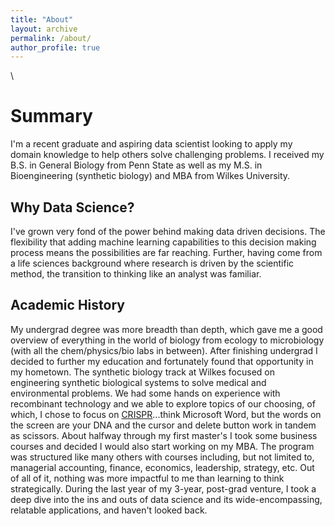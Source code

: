 ```yaml
---
title: "About"
layout: archive
permalink: /about/
author_profile: true
---
```

\


# Summary

I'm a recent graduate and aspiring data scientist looking to apply my domain knowledge to help others solve challenging problems. I received my B.S. in General Biology from Penn State as well as my M.S. in Bioengineering (synthetic biology) and MBA from Wilkes University.

## Why Data Science?

I've grown very fond of the power behind making data driven decisions. The flexibility that adding machine learning capabilities to this decision making process means the possibilities are far reaching. Further, having come from a life sciences background where research is driven by the scientific method, the transition to thinking like an analyst was familiar.

## Academic History

My undergrad degree was more breadth than depth, which gave me a good overview of everything in the world of biology from ecology to microbiology (with all the chem/physics/bio labs in between). After finishing undergrad I decided to further my education and fortunately found that opportunity in my hometown. The synthetic biology track at Wilkes focused on engineering synthetic biological systems to solve medical and environmental problems. We had some hands on experience with recombinant technology and we able to explore topics of our choosing, of which, I chose to focus on [CRISPR](https://en.wikipedia.org/wiki/CRISPR)...think Microsoft Word, but the words on the screen are your DNA and the cursor and delete button work in tandem as scissors. About halfway through my first master's I took some business courses and decided I would also start working on my MBA. The program was structured like many others with courses including, but not limited to, managerial accounting, finance, economics, leadership, strategy, etc. Out of all of it, nothing was more impactful to me than learning to think strategically. During the last year of my 3-year, post-grad venture, I took a deep dive into the ins and outs of data science and its wide-encompassing, relatable applications, and haven't looked back.
